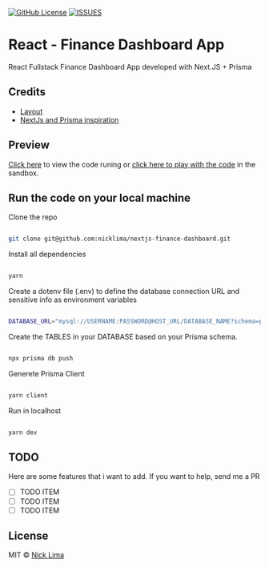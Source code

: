 [![GitHub License](https://img.shields.io/github/license/nicklima/nextjs-finance-dashboard?style=flat-square)](https://github.com/nicklima/nextjs-finance-dashboard/blob/main/LICENSE)
[![ISSUES](https://img.shields.io/github/issues/nicklima/nextjs-finance-dashboard?style=flat-square)](https://github.com/nicklima/nextjs-finance-dashboard/issues)

# React - Finance Dashboard App

React Fullstack Finance Dashboard App developed with Next.JS + Prisma

## Credits

- [Layout](#)
- [NextJs and Prisma inspiration](#)

## Preview

[Click here](#) to view the code runing or [click here to play with the code](#) in the sandbox.

## Run the code on your local machine

Clone the repo

```bash

git clone git@github.com:nicklima/nextjs-finance-dashboard.git

```

Install all dependencies

```bash

yarn

```

Create a dotenv file (.env) to define the database connection URL and sensitive info as environment variables

```bash

DATABASE_URL="mysql://USERNAME:PASSWORD@HOST_URL/DATABASE_NAME?schema=public"

```

Create the TABLES in your DATABASE based on your Prisma schema.

```bash

npx prisma db push

```

Generete Prisma Client

```bash

yarn client

```

Run in localhost

```bash

yarn dev

```

## TODO

Here are some features that i want to add. If you want to help, send me a PR

- [ ] TODO ITEM
- [ ] TODO ITEM
- [ ] TODO ITEM

## License

MIT © [Nick Lima](https://github.com/nicklima)

